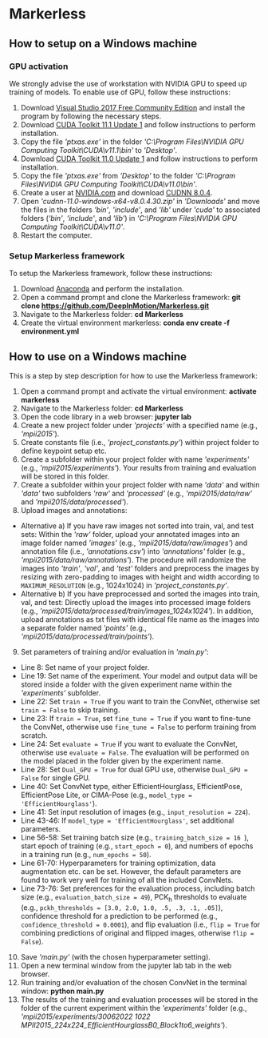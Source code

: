 # Markerless

## How to setup on a Windows machine

### GPU activation

We strongly advise the use of workstation with NVIDIA GPU to speed up training of models. To enable use of GPU, follow these instructions:
1. Download [Visual Studio 2017 Free Community Edition](https://www.techspot.com/downloads/downloadnow/6278/?evp=ec1cdb914a1b435daaf013a4a084b093&file=7630) and install the program by following the necessary steps.
2. Download [CUDA Toolkit 11.1 Update 1](https://developer.nvidia.com/cuda-11.1.1-download-archive?target_os=Windows&target_arch=x86_64&target_version=10&target_type=exelocal) and follow instructions to perform installation.
3. Copy the file *'ptxas.exe'* in the folder *'C:\Program Files\NVIDIA GPU Computing Toolkit\CUDA\v11.1\bin\'* to *'Desktop'*.
4. Download [CUDA Toolkit 11.0 Update 1](https://developer.nvidia.com/cuda-11.0-update1-download-archive?target_os=Windows&target_arch=x86_64&target_version=10&target_type=exelocal) and follow instructions to perform installation.
5. Copy the file *'ptxas.exe'* from *'Desktop'* to the folder *'C:\Program Files\NVIDIA GPU Computing Toolkit\CUDA\v11.0\bin\'*.
6. Create a user at [NVIDIA.com](https://developer.nvidia.com/login) and download [CUDNN 8.0.4](https://developer.nvidia.com/compute/machine-learning/cudnn/secure/8.0.4/11.0_20200923/cudnn-11.0-windows-x64-v8.0.4.30.zip).
7. Open *'cudnn-11.0-windows-x64-v8.0.4.30.zip'* in *'Downloads'* and move the files in the folders *'bin'*, *'include'*, and *'lib'* under *'cuda'* to associated folders (*'bin'*, *'include'*, and *'lib'*) in *'C:\Program Files\NVIDIA GPU Computing Toolkit\CUDA\v11.0\'*.
8. Restart the computer.

### Setup Markerless framework

To setup the Markerless framework, follow these instructions:
1. Download [Anaconda](https://docs.anaconda.com/anaconda/install/windows/) and perform the installation.
2. Open a command prompt and clone the Markerless framework: **git clone https://github.com/DeepInMotion/Markerless.git**
3. Navigate to the Markerless folder: **cd Markerless**
4. Create the virtual environment markerless: **conda env create -f environment.yml**

## How to use on a Windows machine

This is a step by step description for how to use the Markerless framework:
1. Open a command prompt and activate the virtual environment: **activate markerless**
2. Navigate to the Markerless folder: **cd Markerless**
3. Open the code library in a web browser: **jupyter lab**
4. Create a new project folder under *'projects'* with a specified name (e.g., *'mpii2015'*).
5. Create constants file (i.e., *'project_constants.py'*) within project folder to define keypoint setup etc.
6. Create a subfolder within your project folder with name *'experiments'* (e.g., *'mpii2015/experiments'*). Your results from training and evaluation will be stored in this folder.
7. Create a subfolder within your project folder with name *'data'* and within *'data'* two subfolders *'raw'* and *'processed'* (e.g., *'mpii2015/data/raw'* and *'mpii2015/data/processed'*).
8. Upload images and annotations:
- Alternative a) If you have raw images not sorted into train, val, and test sets: Within the *'raw'* folder, upload your annotated images into an image folder named *'images'* (e.g., *'mpii2015/data/raw/images'*) and annotation file (i.e., *'annotations.csv'*) into *'annotations'* folder (e.g., *'mpii2015/data/raw/annotations'*). The procedure will randomize the images into *'train'*, *'val'*, and *'test'* folders and preprocess the images by resizing with zero-padding to images with height and width according to `MAXIMUM_RESOLUTION` (e.g., 1024x1024) in *'project_constants.py'*. 
- Alternative b) If you have preprocessed and sorted the images into train, val, and test: Directly upload the images into processed image folders (e.g., *'mpii2015/data/processed/train/images_1024x1024'*). In addition, upload annotations as txt files with identical file name as the images into a separate folder named *'points'* (e.g., *'mpii2015/data/processed/train/points'*).      
9. Set parameters of training and/or evaluation in *'main.py'*:
- Line 8: Set name of your project folder.
- Line 19: Set name of the experiment. Your model and output data will be stored inside a folder with the given experiment name within the *'experiments'* subfolder.
- Line 22: Set `train = True` if you want to train the ConvNet, otherwise set `train = False` to skip training. 
- Line 23: If `train = True`, set `fine_tune = True` if you want to fine-tune the ConvNet, otherwise use `fine_tune = False` to perform training from scratch. 
- Line 24: Set `evaluate = True` if you want to evaluate the ConvNet, otherwise use `evaluate = False`. The evaluation will be performed on the model placed in the folder given by the experiment name. 
- Line 28: Set `Dual_GPU = True` for dual GPU use, otherwise `Dual_GPU = False` for single GPU.
- Line 40: Set ConvNet type, either EfficientHourglass, EfficientPose, EfficientPose Lite, or CIMA-Pose (e.g., `model_type = 'EfficientHourglass'`).
- Line 41: Set input resolution of images (e.g., `input_resolution = 224`).
- Line 43-46: If `model_type = 'EfficientHourglass'`, set additional parameters.
- Line 56-58: Set training batch size (e.g., `training_batch_size = 16 `), start epoch of training (e.g., `start_epoch = 0`), and numbers of epochs in a training run (e.g., `num_epochs = 50`).
- Line 61-70: Hyperparameters for training optimization, data augmentation etc. can be set. However, the default parameters are found to work very well for                  training of all the included ConvNets.
- Line 73-76: Set preferences for the evaluation process, including batch size (e.g., `evaluation_batch_size = 49`), PCK<sub>h</sub> thresholds to evaluate (e.g., `pckh_thresholds = [3.0, 2.0, 1.0, .5, .3, .1, .05]`), confidence threshold for a prediction to be performed (e.g., `confidence_threshold = 0.0001`), and flip evaluation (i.e., `flip = True` for combining predictions of original and flipped images, otherwise `flip = False`).
10. Save *'main.py'* (with the chosen hyperparameter setting).
11. Open a new terminal window from the jupyter lab tab in the web browser.
12. Run training and/or evaluation of the chosen ConvNet in the terminal window: **python main.py**
13. The results of the training and evaluation processes will be stored in the folder of the current experiment within the *'experiments'* folder (e.g., *'mpii2015/experiments/30062022 1022 MPII2015_224x224_EfficientHourglassB0_Block1to6_weights'*).
